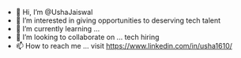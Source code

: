 - 👋 Hi, I’m @UshaJaiswal
- 👀 I’m interested in giving opportunities to deserving tech talent
- 🌱 I’m currently learning ...
- 💞️ I’m looking to collaborate on ... tech hiring
- 📫 How to reach me ... visit https://www.linkedin.com/in/usha1610/

<!---
UshaJaiswal/UshaJaiswal is a ✨ special ✨ repository because its `README.md` (this file) appears on your GitHub profile.
You can click the Preview link to take a look at your changes.
--->
